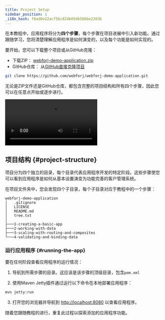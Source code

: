 ```yaml
---
title: Project Setup
sidebar_position: 1
_i18n_hash: f8ad0e22acf56c824b05db580be2203b
---
```

在本教程中，应用程序将分为**四个步骤**，每个步骤在项目进展中引入新功能。通过跟随学习，您将清楚理解应用程序是如何演变的，以及每个功能是如何实现的。

要开始，您可以下载整个项目或从GitHub克隆：

- 下载ZIP： [webforj-demo-application.zip](https://github.com/webforj/webforj-demo-application/archive/refs/heads/main.zip)
- GitHub仓库： 从[GitHub直接克隆项目](https://github.com/webforj/webforj-demo-application)

```bash
git clone https://github.com/webforj/webforj-demo-application.git
```

无论是ZIP文件还是GitHub仓库，都包含完整的项目结构和所有四个步骤，因此您可以在任意点开始或逐步进行。

<div class="videos-container">
  <video controls>
    <source src="https://cdn.webforj.com/webforj-documentation/video/tutorials/project-setup.mp4" type="video/mp4"/>
  </video>
</div>

## 项目结构 {#project-structure}

项目分为四个独立的目录，每个目录代表应用程序开发的特定阶段。这些步骤使您可以看到应用程序是如何从基本设置演变为功能完善的客户管理系统。

在项目文件夹中，您会发现四个子目录，每个子目录对应于教程中的一个步骤：

```
webforj-demo-application
│   .gitignore
│   LICENSE
│   README.md
│   tree.txt
│
├───1-creating-a-basic-app  
├───2-working-with-data
├───3-scaling-with-routing-and-composites
└───4-validating-and-binding-data
```

### 运行应用程序 {#running-the-app}

要在任何阶段查看应用程序的运行情况：

1) 导航到所需步骤的目录。这应该是该步骤的顶级目录，包含`pom.xml`

2) 使用Maven Jetty插件通过运行以下命令在本地部署应用程序：

```bash
mvn jetty:run
```

3) 打开您的浏览器并导航到 [http://localhost:8080](http://localhost:8080) 以查看应用程序。

随着您跟随教程的进行，重复此过程以探索添加的应用程序功能。
